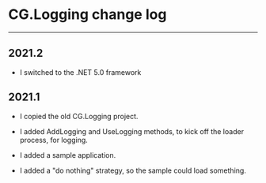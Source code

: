 # CG.Logging change log
---

## 2021.2

* I switched to the .NET 5.0 framework

## 2021.1

* I copied the old CG.Logging project.

* I added AddLogging and UseLogging methods, to kick off the loader process, for logging.

* I added a sample application.

* I added a "do nothing" strategy, so the sample could load something.




